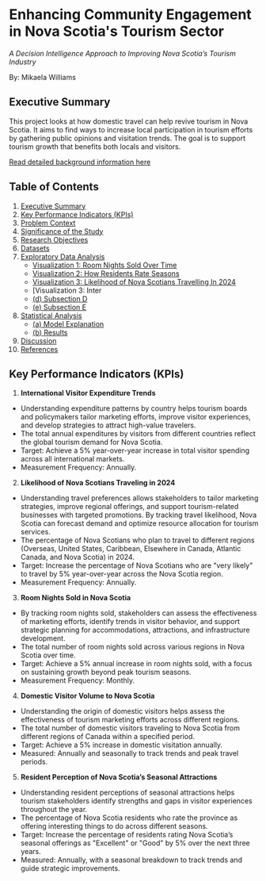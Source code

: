 # Enhancing Community Engagement in Nova Scotia's Tourism Sector
*A Decision Intelligence Approach to Improving Nova Scotia’s Tourism Industry*

By: Mikaela Williams

## Executive Summary 
This project looks at how domestic travel can help revive tourism in Nova Scotia. It aims to find ways to increase local participation in tourism efforts by gathering public opinions and visitation trends. The goal is to support tourism growth that benefits both locals and visitors. 

[Read detailed background information here](BACKGROUND.md)

## Table of Contents
1. [Executive Summary](#executive-summary)
2. [Key Performance Indicators (KPIs)](#key-performance-indicators-kpis)
3. [Problem Context](BACKGROUND.md#problem-context)
4. [Significance of the Study](BACKGROUND.md#significance-of-the-study)
5. [Research Objectives](BACKGROUND.md#research-objectives)
6. [Datasets](BACKGROUND.md#datasets)
7. [Exploratory Data Analysis](#exploratory-data-analysis)  
   - [Visualization 1: Room Nights Sold Over Time](img/INTERPRETATION.md#Room_Nights_Sold_Over_Time_In_Nova_Scotia.png)
   - [Visualization 2: How Residents Rate Seasons](img/INTERPRETATION.md#2-how-residents-rate-seasons)
   - [Visualization 3: Likelihood of Nova Scotians Travelling In 2024](img/INTERPRETATION.md#Likelihood_Of_Nova_Scotians_Travelling_In_2024.png)
   - [Visualization 3: Inter 
   - [(d) Subsection D](#d)  
   - [(e) Subsection E](#e)  
8. [Statistical Analysis](#statistical-analysis)  
   - [(a) Model Explanation](#model-explanation)  
   - [(b) Results](#results)  
9. [Discussion](#discussion)  
10. [References](BACKGROUND.md#references)
   
## Key Performance Indicators (KPIs) 

1. **International Visitor Expenditure Trends**
- Understanding expenditure patterns by country helps tourism boards and policymakers tailor marketing efforts, improve visitor experiences, and develop strategies to attract high-value travelers. 
- The total annual expenditures by visitors from different countries reflect the global tourism demand for Nova Scotia. 
- Target: Achieve a 5% year-over-year increase in total visitor spending across all international markets. 
- Measurement Frequency: Annually. 

2. **Likelihood of Nova Scotians Traveling in 2024**
- Understanding travel preferences allows stakeholders to tailor marketing strategies, improve regional offerings, and support tourism-related businesses with targeted promotions. By tracking travel likelihood, Nova Scotia can forecast demand and optimize resource allocation for tourism services. 
- The percentage of Nova Scotians who plan to travel to different regions (Overseas, United States, Caribbean, Elsewhere in Canada, Atlantic Canada, and Nova Scotia) in 2024. 
- Target: Increase the percentage of Nova Scotians who are "very likely" to travel by 5% year-over-year across the Nova Scotia region. 
- Measurement Frequency: Annually.

3. **Room Nights Sold in Nova Scotia**
- By tracking room nights sold, stakeholders can assess the effectiveness of marketing efforts, identify trends in visitor behavior, and support strategic planning for accommodations, attractions, and infrastructure development.  
- The total number of room nights sold across various regions in Nova Scotia over time. 
- Target: Achieve a 5% annual increase in room nights sold, with a focus on sustaining growth beyond peak tourism seasons. 
- Measurement Frequency: Monthly.

4. **Domestic Visitor Volume to Nova Scotia**
- Understanding the origin of domestic visitors helps assess the effectiveness of tourism marketing efforts across different regions. 
- The total number of domestic visitors traveling to Nova Scotia from different regions of Canada within a specified period. 
- Target: Achieve a 5% increase in domestic visitation annually. 
- Measured: Annually and seasonally to track trends and peak travel periods.

5. **Resident Perception of Nova Scotia’s Seasonal Attractions**
- Understanding resident perceptions of seasonal attractions helps tourism stakeholders identify strengths and gaps in visitor experiences throughout the year. 
- The percentage of Nova Scotia residents who rate the province as offering interesting things to do across different seasons. 
- Target: Increase the percentage of residents rating Nova Scotia’s seasonal offerings as "Excellent" or "Good" by 5% over the next three years. 
- Measured: Annually, with a seasonal breakdown to track trends and guide strategic improvements. 
